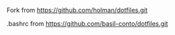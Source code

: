 Fork from https://github.com/holman/dotfiles.git

.bashrc from https://github.com/basil-conto/dotfiles.git
